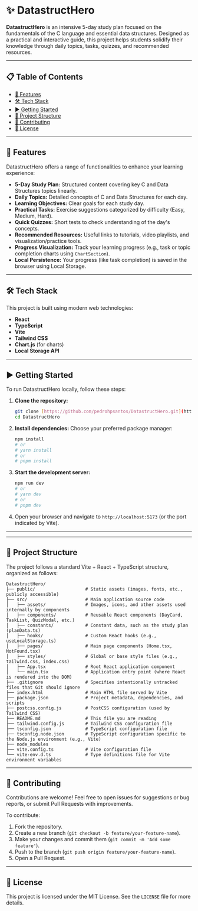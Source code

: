 # ✨ DatastructHero

**DatastructHero** is an intensive 5-day study plan focused on the fundamentals of the C language and essential data structures. Designed as a practical and interactive guide, this project helps students solidify their knowledge through daily topics, tasks, quizzes, and recommended resources.

---

## 📋 Table of Contents

- [🚀 Features](#-features)
- [🛠️ Tech Stack](#️-tech-stack)
- [▶️ Getting Started](#️-getting-started)
- [📂 Project Structure](#-project-structure)
- [🤝 Contributing](#-contributing)
- [📜 License](#-license)

---

## 🚀 Features

DatastructHero offers a range of functionalities to enhance your learning experience:

-   **5-Day Study Plan:** Structured content covering key C and Data Structures topics linearly.
-   **Daily Topics:** Detailed concepts of C and Data Structures for each day.
-   **Learning Objectives:** Clear goals for each study day.
-   **Practical Tasks:** Exercise suggestions categorized by difficulty (Easy, Medium, Hard).
-   **Quick Quizzes:** Short tests to check understanding of the day's concepts.
-   **Recommended Resources:** Useful links to tutorials, video playlists, and visualization/practice tools.
-   **Progress Visualization:** Track your learning progress (e.g., task or topic completion charts using `ChartSection`).
-   **Local Persistence:** Your progress (like task completion) is saved in the browser using Local Storage.

---

## 🛠️ Tech Stack

This project is built using modern web technologies:

-   **React**
-   **TypeScript**
-   **Vite**
-   **Tailwind CSS**
-   **Chart.js** (for charts)
-   **Local Storage API**

---

## ▶️ Getting Started

To run DatastructHero locally, follow these steps:

1.  **Clone the repository:**
    ```bash
    git clone [https://github.com/pedrohpsantos/DatastructHero.git](https://github.com/pedrohpsantos/DatastructHero.git)
    cd DatastructHero
    ```
2.  **Install dependencies:**
    Choose your preferred package manager:
    ```bash
    npm install
    # or
    # yarn install
    # or
    # pnpm install
    ```
3.  **Start the development server:**
    ```bash
    npm run dev
    # or
    # yarn dev
    # or
    # pnpm dev
    ```
4.  Open your browser and navigate to `http://localhost:5173` (or the port indicated by Vite).

---

---

## 📂 Project Structure

The project follows a standard Vite + React + TypeScript structure, organized as follows:

```text
DatastructHero/
├── public/                   # Static assets (images, fonts, etc., publicly accessible)
├── src/                      # Main application source code
│   ├── assets/               # Images, icons, and other assets used internally by components
│   ├── components/           # Reusable React components (DayCard, TaskList, QuizModal, etc.)
│   ├── constants/            # Constant data, such as the study plan (planData.ts)
│   ├── hooks/                # Custom React hooks (e.g., useLocalStorage.ts)
│   ├── pages/                # Main page components (Home.tsx, NotFound.tsx)
│   ├── styles/               # Global or base style files (e.g., tailwind.css, index.css)
│   ├── App.tsx               # Root React application component
│   └── main.tsx              # Application entry point (where React is rendered into the DOM)
├── .gitignore                # Specifies intentionally untracked files that Git should ignore
├── index.html                # Main HTML file served by Vite
├── package.json              # Project metadata, dependencies, and scripts
├── postcss.config.js         # PostCSS configuration (used by Tailwind CSS)
├── README.md                 # This file you are reading
├── tailwind.config.js        # Tailwind CSS configuration file
├── tsconfig.json             # TypeScript configuration file
├── tsconfig.node.json        # TypeScript configuration specific to the Node.js environment (e.g., Vite)
├── node_modules
├── vite.config.ts            # Vite configuration file
└── vite-env.d.ts             # Type definitions file for Vite environment variables
```
---

## 🤝 Contributing

Contributions are welcome! Feel free to open issues for suggestions or bug reports, or submit Pull Requests with improvements.

To contribute:

1.  Fork the repository.
2.  Create a new branch (`git checkout -b feature/your-feature-name`).
3.  Make your changes and commit them (`git commit -m 'Add some feature'`).
4.  Push to the branch (`git push origin feature/your-feature-name`).
5.  Open a Pull Request.

---

## 📜 License

This project is licensed under the MIT License. See the `LICENSE` file for more details.
